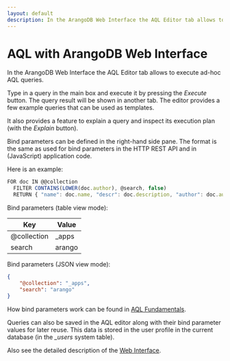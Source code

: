 ```yaml
---
layout: default
description: In the ArangoDB Web Interface the AQL Editor tab allows to execute ad-hoc AQLqueries
---
```

AQL with ArangoDB Web Interface
===============================


In the ArangoDB Web Interface the AQL Editor tab allows to execute ad-hoc AQL
queries.

Type in a query in the main box and execute it by pressing the *Execute* button.
The query result will be shown in another tab. The editor provides a few example
queries that can be used as templates.

It also provides a feature to explain a query and inspect its execution plan
(with the *Explain* button). 

Bind parameters can be defined in the right-hand side pane. The format is the
same as used for bind parameters in the HTTP REST API and in (JavaScript)
application code.
 
Here is an example: 

```js
FOR doc IN @@collection
  FILTER CONTAINS(LOWER(doc.author), @search, false)
  RETURN { "name": doc.name, "descr": doc.description, "author": doc.author }
```

Bind parameters (table view mode):

| Key         | Value  |
|-------------|--------|
| @collection | _apps  |
| search      | arango |

Bind parameters (JSON view mode):

```json
{
    "@collection": "_apps",
    "search": "arango"
}
```

How bind parameters work can be found in [AQL Fundamentals](fundamentals-bindparameters.html).

Queries can also be saved in the AQL editor along with their bind parameter values
for later reuse. This data is stored in the user profile in the current database
(in the *_users* system table). 

Also see the detailed description of the [Web Interface](../manual/programs-webinterface.html).
